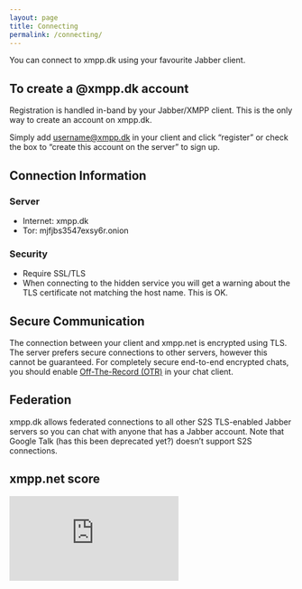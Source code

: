 ```yaml
---
layout: page
title: Connecting
permalink: /connecting/
---
```

You can connect to xmpp.dk using your favourite Jabber client.

## To create a @xmpp.dk account
Registration is handled in-band by your Jabber/XMPP client. This is the only way to create an account on xmpp.dk.  
  
Simply add username@xmpp.dk in your client and click “register” or check the box to “create this account on the server” to sign up.

## Connection Information

### Server

* Internet: xmpp.dk
* Tor: mjfjbs3547exsy6r.onion

### Security

* Require SSL/TLS
* When connecting to the hidden service you will get a warning about the TLS certificate not matching the host name. This is OK.

## Secure Communication
The connection between your client and xmpp.net is encrypted using TLS. The server prefers secure connections to other servers, however this cannot be guaranteed. For completely secure end-to-end encrypted chats, you should enable [Off-The-Record (OTR)][off-the-record] in your chat client. 

## Federation
xmpp.dk allows federated connections to all other S2S TLS-enabled Jabber servers so you can chat with anyone that has a Jabber account. Note that Google Talk (has this been deprecated yet?) doesn’t support S2S connections.

## xmpp.net score
[![xmpp.net_score](https://xmpp.net/badge.php?domain=xmpp.dk)][xmpp.net]

[off-the-record]: https://otr.cypherpunks.ca/
[xmpp.net]: https://xmpp.net/result.php?domain=xmpp.dk&type=client